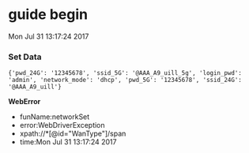 
# guide begin
Mon Jul 31 13:17:24 2017 
### Set Data
	{'pwd_24G': '12345678', 'ssid_5G': '@AAA_A9_uill_5g', 'login_pwd': 'admin', 'network_mode': 'dhcp', 'pwd_5G': '12345678', 'ssid_24G': '@AAA_A9_uill'}
**WebError**
- funName:networkSet
- error:WebDriverException
- xpath://*[@id="WanType"]/span
- time:Mon Jul 31 13:17:24 2017
